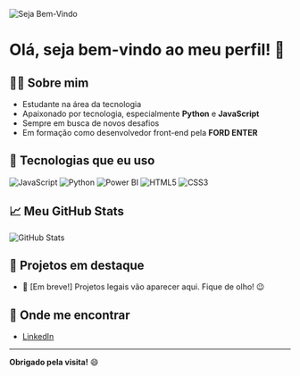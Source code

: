 ![Seja Bem-Vindo](https://media1.giphy.com/media/v1.Y2lkPTc5MGI3NjExOTByajluOGlyMjdwOTJtcWZtanFvZzRkcTR2enZuazliMGt0NjdqdyZlcD12MV9pbnRlcm5hbF9naWZfYnlfaWQmY3Q9Zw/78XCFBGOlS6keY1Bil/giphy.gif)

# Olá, seja bem-vindo ao meu perfil! 🎉

## 👨‍💻 Sobre mim

- Estudante na área da tecnologia
- Apaixonado por tecnologia, especialmente **Python** e **JavaScript**
- Sempre em busca de novos desafios
- Em formação como desenvolvedor front-end pela **FORD ENTER**

## 🚀 Tecnologias que eu uso

![JavaScript](https://img.shields.io/badge/-JavaScript-F7DF1E?style=flat&logo=javascript&logoColor=black)
![Python](https://img.shields.io/badge/-Python-3776AB?style=flat&logo=python&logoColor=white)
![Power BI](https://img.shields.io/badge/-Power%20BI-F2C811?style=flat&logo=powerbi&logoColor=black)
![HTML5](https://img.shields.io/badge/-HTML5-E34F26?style=flat&logo=html5&logoColor=white)
![CSS3](https://img.shields.io/badge/-CSS3-1572B6?style=flat&logo=css3&logoColor=white)

## 📈 Meu GitHub Stats

![GitHub Stats](https://github-readme-stats.vercel.app/api?username=AndriwsBR&show_icons=true&hide_title=true&theme=radical)

## 📌 Projetos em destaque

- 🔗 [Em breve!] Projetos legais vão aparecer aqui. Fique de olho! 😉

## 🔗 Onde me encontrar

- [LinkedIn](https://www.linkedin.com/in/andriws-fernandes-6580a91b3/)

---

**Obrigado pela visita!** 😄
